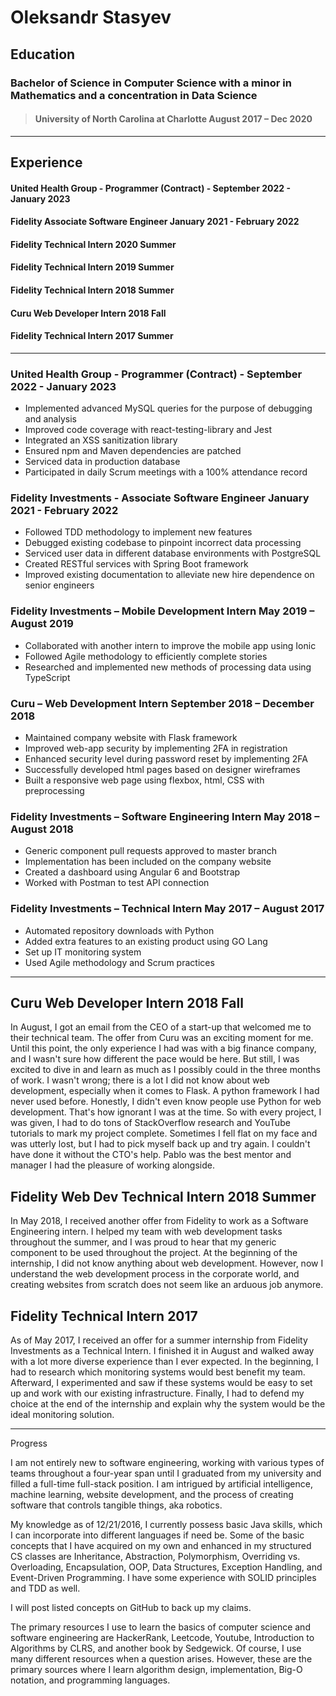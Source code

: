 # Oleksandr Stasyev

## Education 

### Bachelor of Science in Computer Science with a minor in Mathematics and a concentration in Data Science
> ####  University of North Carolina at Charlotte	August 2017 – Dec 2020 

- -------------------------------------------------------------------------------------------------------------------------------------------------------------------------------

## Experience
#### United Health Group - Programmer (Contract) - September 2022 - January 2023 
#### Fidelity Associate Software Engineer January 2021 - February 2022
#### Fidelity Technical Intern 2020 Summer
#### Fidelity Technical Intern 2019 Summer
#### Fidelity Technical Intern 2018 Summer
#### Curu Web Developer Intern 2018 Fall
#### Fidelity Technical Intern 2017 Summer

- -------------------------------------------------------------------------------------------------------------------------------------------------------------------------------
### United Health Group - Programmer (Contract) - September 2022 - January 2023
- Implemented advanced MySQL queries for the purpose of debugging and analysis
- Improved code coverage with react-testing-library and Jest
- Integrated an XSS sanitization library
- Ensured npm and Maven dependencies are patched
- Serviced data in production database
- Participated in daily Scrum meetings with a 100% attendance record
### Fidelity Investments - Associate Software Engineer January 2021 - February 2022
- Followed TDD methodology to implement new features
- Debugged existing codebase to pinpoint incorrect data processing
- Serviced user data in different database environments with PostgreSQL
- Created RESTful services with Spring Boot framework
- Improved existing documentation to alleviate new hire dependence on senior engineers
### Fidelity Investments – Mobile Development Intern	May 2019 – August 2019
- Collaborated with another intern to improve the mobile app using Ionic
- Followed Agile methodology to efficiently complete stories
- Researched and implemented new methods of processing data using TypeScript 

### Curu – Web Development Intern September 2018 – December 2018
- Maintained company website with Flask framework
- Improved web-app security by implementing 2FA in registration
- Enhanced security level during password reset by implementing 2FA
- Successfully developed html pages based on designer wireframes
- Built a responsive web page using flexbox, html, CSS with preprocessing 

### Fidelity Investments – Software Engineering Intern	May 2018 – August 2018
- Generic component pull requests approved to master branch
- Implementation has been included on the company website
- Created a dashboard using Angular 6 and Bootstrap
- Worked with Postman to test API connection	

### Fidelity Investments – Technical Intern	May 2017 – August 2017
- Automated repository downloads with Python
- Added extra features to an existing product using GO Lang
- Set up IT monitoring system 
- Used Agile methodology and Scrum practices


- -------------------------------------------------------------------------------------------------------------------------------------------------------------------------------


## Curu Web Developer Intern 2018 Fall
In August, I got an email from the CEO of a start-up that welcomed me to their technical team. The offer from Curu was an exciting moment for me. Until this point, the only experience I had was with a big finance company, and I wasn't sure how different the pace would be here. But still, I was excited to dive in and learn as much as I possibly could in the three months of work. I wasn't wrong; there is a lot I did not know about web development, especially when it comes to Flask. A python framework I had never used before. Honestly, I didn't even know people use Python for web development. That's how ignorant I was at the time. So with every project, I was given, I had to do tons of StackOverflow research and YouTube tutorials to mark my project complete. Sometimes I fell flat on my face and was utterly lost, but I had to pick myself back up and try again. I couldn't have done it without the CTO's help. Pablo was the best mentor and manager I had the pleasure of working alongside.


## Fidelity Web Dev Technical Intern 2018 Summer 
In May 2018, I received another offer from Fidelity to work as a Software Engineering intern. I helped my team with web development tasks throughout the summer, and I was proud to hear that my generic component to be used throughout the project. At the beginning of the internship, I did not know anything about web development. However, now I understand the web development process in the corporate world, and creating websites from scratch does not seem like an arduous job anymore.

## Fidelity Technical Intern 2017
As of May 2017, I received an offer for a summer internship from Fidelity Investments as a Technical Intern. I finished it in August and walked away with a lot more diverse experience than I ever expected. In the beginning, I had to research which monitoring systems would best benefit my team. Afterward, I experimented and saw if these systems would be easy to set up and work with our existing infrastructure. Finally, I had to defend my choice at the end of the internship and explain why the system would be the ideal monitoring solution.  

- -------------------------------------------------------------------------------------------------------------------------------------------------------------------------------


Progress

I am not entirely new to software engineering, working with various types of teams throughout a four-year span until I graduated from my university and filled a full-time full-stack position. I am intrigued by artificial intelligence, machine learning, website development, and the process of creating software that controls tangible things, aka robotics.

My knowledge as of 12/21/2016, I currently possess basic Java skills, which I can incorporate into different languages if need be.
Some of the basic concepts that I have acquired on my own and enhanced in my structured CS classes are Inheritance, Abstraction, Polymorphism, Overriding vs. Overloading, Encapsulation, OOP, Data Structures, Exception Handling, and Event-Driven Programming. I have some experience with SOLID principles and TDD as well.

I will post listed concepts on GitHub to back up my claims.

The primary resources I use to learn the basics of computer science and software engineering are HackerRank, Leetcode, Youtube, Introduction to Algorithms by CLRS, and another book by Sedgewick. Of course, I use many different resources when a question arises. However, these are the primary sources where I learn algorithm design, implementation, Big-O notation, and programming languages.



